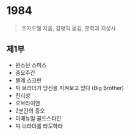# 1984
> 조지오웰 지음, 김병익 옮김, 문학과 지성사

## 제1부
- 윈스턴 스미스
- 증오주간
- 텔레 스크린
- 빅 브라더가 당신을 지켜보고 있다 (Big Brother)
- 진리성
- 오브라이언
- 2분간의 증오
- 이매뉴얼 골드스타인
- 빅 브라더를 타도하라